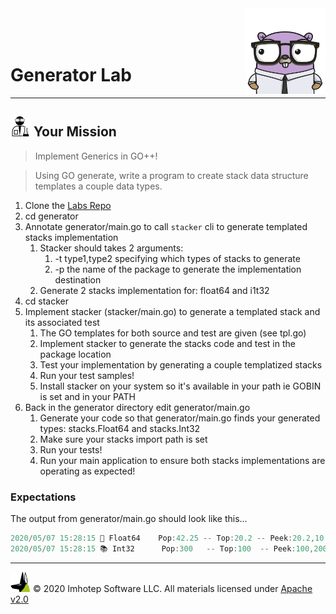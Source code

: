 <img src="../assets/gophernand.png" align="right" width="128" height="auto"/>

<br/>
<br/>
<br/>

# Generator Lab

---
## <img src="../assets/lab.png" width="auto" height="32"/> Your Mission

> Implement Generics in GO++!

> Using GO generate, write a program to create stack data structure templates a couple data types.

1. Clone the [Labs Repo](https://github.com/gopherland/labs2)
1. cd generator
1. Annotate generator/main.go to call `stacker` cli to generate templated stacks implementation
   1. Stacker should takes 2 arguments:
      1. -t type1,type2 specifying which types of stacks to generate
      1. -p the name of the package to generate the implementation destination
   2. Generate 2 stacks implementation for: float64 and i1t32
1. cd stacker
1. Implement stacker (stacker/main.go) to generate a templated stack and its associated test
   1. The GO templates for both source and test are given (see tpl.go)
   2. Implement stacker to generate the stacks code and test in the package location
   3. Test your implementation by generating a couple templatized stacks
   4. Run your test samples!
   5. Install stacker on your system so it's available in your path ie GOBIN is set and in your PATH
1. Back in the generator directory edit generator/main.go
   1. Generate your code so that generator/main.go finds your generated types: stacks.Float64 and stacks.Int32
   2. Make sure your stacks import path is set
   3. Run your tests!
   4. Run your main application to ensure both stacks implementations are operating as expected!

### Expectations

The output from generator/main.go should look like this...

```go
2020/05/07 15:28:15 🥞 Float64    Pop:42.25 -- Top:20.2 -- Peek:20.2,10.5
2020/05/07 15:28:15 📚 Int32      Pop:300   -- Top:100  -- Peek:100,200
```

---
<img src="../assets/imhotep_logo.png" width="32" height="auto"/> © 2020 Imhotep Software LLC.
All materials licensed under [Apache v2.0](http://www.apache.org/licenses/LICENSE-2.0)